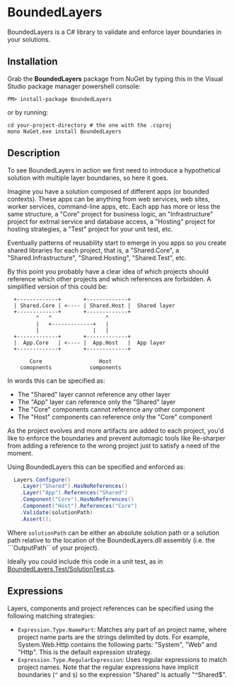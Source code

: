 BoundedLayers
=============

BoundedLayers is a C# library to validate and enforce layer boundaries in your solutions.

Installation
------------

Grab the **BoundedLayers** package from NuGet by typing this in the Visual Studio package manager powershell console:

`PM> install-package BoundedLayers`

or by running:

```Shell
cd your-project-directory # the one with the .csproj
mono NuGet.exe install BoundedLayers
```

Description
-----------

To see BoundedLayers in action we first need to introduce a hypothetical solution with multiple layer boundaries, so here it goes.

Imagine you have a solution composed of different apps (or bounded contexts). These apps can be anything from web services, web sites, worker services, command-line apps, etc. Each app has more or less the same structure, a "Core" project for business logic, an "Infrastructure" project for extrnal service and database access, a "Hosting" project for hosting strategies, a "Test" project for your unit test, etc.

Eventually patterns of reusability start to emerge in you apps so you create shared libraries for each project, that is, a "Shared.Core", a "Shared.Infrastructure", "Shared.Hosting", "Shared.Test", etc.

By this point you probably have a clear idea of which projects should reference which other projects and which references are forbidden. A simplified version of this could be:

```
  +-------------+       +-------------+
  | Shared.Core | <---- | Shared.Host |  Shared layer
  +-------------+       +-------------+
         ^   ^                 ^
         |   +-------------+   |
         |                 |   |
  +-------------+       +-------------+
  |  App.Core   | <---- |  App.Host   |  App layer
  +-------------+       +-------------+

       Core                  Host
    comopnents            components
```

In words this can be specified as:
- The "Shared" layer cannot reference any other layer
- The "App" layer can reference only the "Shared" layer
- The "Core" components cannot reference any other component
- The "Host" components can reference only the "Core" component

As the project evolves and more artifacts are added to each project, you'd like to enforce the boundaries and prevent automagic tools like Re-sharper from adding a reference to the wrong project just to satisfy a need of the moment.

Using BoundedLayers this can be specified and enforced as:

```C#
  Layers.Configure()
    .Layer("Shared").HasNoReferences()
    .Layer("App").References("Shared")
    .Component("Core").HasNoReferences()
    .Component("Host").References("Core")
    .Validate(solutionPath)
    .Assert();
```

Where ```solutionPath``` can be either an absolute solution path or a solution path relative to the location of the BoundedLayers.dll assembly (i.e. the ```OutputPath``  of your project).

Ideally you could include this code in a unit test, as in [BoundedLayers.Test/SolutionTest.cs](https://github.com/pzavolinsky/BoundedLayers/tree/master/BoundedLayers.Test/SolutionTest.cs).

Expressions
-----------

Layers, components and project references can be specified using the following matching strategies:
- ```Expression.Type.NamePart```: Matches any part of an project name, where project name parts are the strings delimited by dots. For example, System.Web.Http contains the following parts: "System", "Web" and "Http". This is the default expression strategy.
- ```Expression.Type.RegularExpression```: Uses regular expressions to match project names. Note that the regular expressions have implicit boundaries (```^``` and ```$```) so the expression "Shared" is actually "^Shared$".

